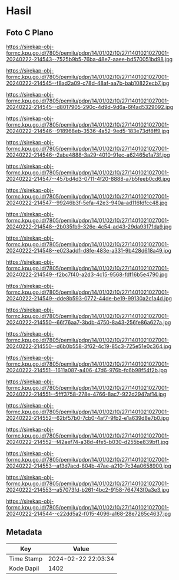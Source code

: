 # Hasil

## Foto C Plano

https://sirekap-obj-formc.kpu.go.id/7805/pemilu/pdpr/14/01/02/10/27/1401021027001-20240222-214543--7525b9b5-76ba-48e7-aaee-bd570051bd98.jpg

https://sirekap-obj-formc.kpu.go.id/7805/pemilu/pdpr/14/01/02/10/27/1401021027001-20240222-214545--f8ad2a09-c78d-48af-aa7b-bab10822ecb7.jpg

https://sirekap-obj-formc.kpu.go.id/7805/pemilu/pdpr/14/01/02/10/27/1401021027001-20240222-214545--d8017905-290c-4d9d-9d6a-6f4ad5329092.jpg

https://sirekap-obj-formc.kpu.go.id/7805/pemilu/pdpr/14/01/02/10/27/1401021027001-20240222-214546--918968eb-3536-4a52-9ed5-183e73df8ff9.jpg

https://sirekap-obj-formc.kpu.go.id/7805/pemilu/pdpr/14/01/02/10/27/1401021027001-20240222-214546--2abe4888-3a29-4010-91ec-a62465e1a73f.jpg

https://sirekap-obj-formc.kpu.go.id/7805/pemilu/pdpr/14/01/02/10/27/1401021027001-20240222-214547--457bd4d3-0711-4f20-8888-a7b5feeb0cd6.jpg

https://sirekap-obj-formc.kpu.go.id/7805/pemilu/pdpr/14/01/02/10/27/1401021027001-20240222-214547--99246b3f-5efa-42e3-940a-ad116fdfcc48.jpg

https://sirekap-obj-formc.kpu.go.id/7805/pemilu/pdpr/14/01/02/10/27/1401021027001-20240222-214548--2b035fb9-326e-4c54-ad43-29da93171da9.jpg

https://sirekap-obj-formc.kpu.go.id/7805/pemilu/pdpr/14/01/02/10/27/1401021027001-20240222-214548--e023add1-d8fe-483e-a331-9b428d618a49.jpg

https://sirekap-obj-formc.kpu.go.id/7805/pemilu/pdpr/14/01/02/10/27/1401021027001-20240222-214549--f2bc7f40-a2d3-4c15-9568-fdf16b5e4790.jpg

https://sirekap-obj-formc.kpu.go.id/7805/pemilu/pdpr/14/01/02/10/27/1401021027001-20240222-214549--dde8b593-0772-44de-be19-99130a2c1a4d.jpg

https://sirekap-obj-formc.kpu.go.id/7805/pemilu/pdpr/14/01/02/10/27/1401021027001-20240222-214550--66f76aa7-3bdb-4750-8a43-256fe86a627a.jpg

https://sirekap-obj-formc.kpu.go.id/7805/pemilu/pdpr/14/01/02/10/27/1401021027001-20240222-214550--d6b0b558-3f62-4c19-85c3-725e51e0c364.jpg

https://sirekap-obj-formc.kpu.go.id/7805/pemilu/pdpr/14/01/02/10/27/1401021027001-20240222-214551--1611a087-a406-47d6-976b-fc6b98f54f2b.jpg

https://sirekap-obj-formc.kpu.go.id/7805/pemilu/pdpr/14/01/02/10/27/1401021027001-20240222-214551--5fff3758-278e-4766-8ac7-922d2947af14.jpg

https://sirekap-obj-formc.kpu.go.id/7805/pemilu/pdpr/14/01/02/10/27/1401021027001-20240222-214552--62bf57b0-7cb0-4af7-9fb2-e1a639d8e7b0.jpg

https://sirekap-obj-formc.kpu.go.id/7805/pemilu/pdpr/14/01/02/10/27/1401021027001-20240222-214552--f42aef74-a38d-4fe5-b030-d255be839bf1.jpg

https://sirekap-obj-formc.kpu.go.id/7805/pemilu/pdpr/14/01/02/10/27/1401021027001-20240222-214553--af3d7acd-804b-47ae-a210-7c34a0658900.jpg

https://sirekap-obj-formc.kpu.go.id/7805/pemilu/pdpr/14/01/02/10/27/1401021027001-20240222-214553--a57073fd-b261-4bc2-9158-764743f0a3e3.jpg

https://sirekap-obj-formc.kpu.go.id/7805/pemilu/pdpr/14/01/02/10/27/1401021027001-20240222-214544--c22dd5a2-f015-4096-a168-28e7265c4637.jpg


## Metadata

| Key        | Value               |
| ---------- | ------------------- |
| Time Stamp | 2024-02-22 22:03:34 |
| Kode Dapil | 1402                |



